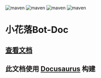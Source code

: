 ![maven](https://img.shields.io/badge/Kotlin-2.0.0-blue.svg)
![maven](https://img.shields.io/badge/Ktor-3.0.0-a.svg)
![maven](https://img.shields.io/badge/go--cqhttp-1.2.0-red)
![maven](https://img.shields.io/badge/qq-bot-red)


# 小花落Bot-Doc

## [查看文档](https://falowp.blr19c.com)

## 此文档使用 [Docusaurus](https://docusaurus.io/) 构建
